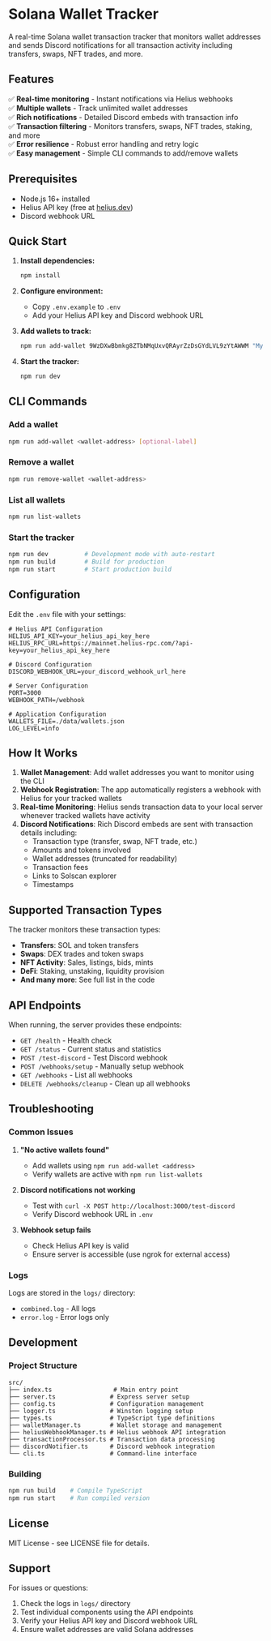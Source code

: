 # Solana Wallet Tracker

A real-time Solana wallet transaction tracker that monitors wallet addresses and sends Discord notifications for all transaction activity including transfers, swaps, NFT trades, and more.

## Features

✅ **Real-time monitoring** - Instant notifications via Helius webhooks  
✅ **Multiple wallets** - Track unlimited wallet addresses  
✅ **Rich notifications** - Detailed Discord embeds with transaction info  
✅ **Transaction filtering** - Monitors transfers, swaps, NFT trades, staking, and more  
✅ **Error resilience** - Robust error handling and retry logic  
✅ **Easy management** - Simple CLI commands to add/remove wallets  

## Prerequisites

- Node.js 16+ installed
- Helius API key (free at [helius.dev](https://helius.dev))
- Discord webhook URL

## Quick Start

1. **Install dependencies:**
   ```bash
   npm install
   ```

2. **Configure environment:**
   - Copy `.env.example` to `.env`
   - Add your Helius API key and Discord webhook URL

3. **Add wallets to track:**
   ```bash
   npm run add-wallet 9WzDXwBbmkg8ZTbNMqUxvQRAyrZzDsGYdLVL9zYtAWWM "My Wallet"
   ```

4. **Start the tracker:**
   ```bash
   npm run dev
   ```

## CLI Commands

### Add a wallet
```bash
npm run add-wallet <wallet-address> [optional-label]
```

### Remove a wallet
```bash
npm run remove-wallet <wallet-address>
```

### List all wallets
```bash
npm run list-wallets
```

### Start the tracker
```bash
npm run dev          # Development mode with auto-restart
npm run build        # Build for production
npm run start        # Start production build
```

## Configuration

Edit the `.env` file with your settings:

```env
# Helius API Configuration
HELIUS_API_KEY=your_helius_api_key_here
HELIUS_RPC_URL=https://mainnet.helius-rpc.com/?api-key=your_helius_api_key_here

# Discord Configuration
DISCORD_WEBHOOK_URL=your_discord_webhook_url_here

# Server Configuration
PORT=3000
WEBHOOK_PATH=/webhook

# Application Configuration
WALLETS_FILE=./data/wallets.json
LOG_LEVEL=info
```

## How It Works

1. **Wallet Management**: Add wallet addresses you want to monitor using the CLI
2. **Webhook Registration**: The app automatically registers a webhook with Helius for your tracked wallets
3. **Real-time Monitoring**: Helius sends transaction data to your local server whenever tracked wallets have activity
4. **Discord Notifications**: Rich Discord embeds are sent with transaction details including:
   - Transaction type (transfer, swap, NFT trade, etc.)
   - Amounts and tokens involved
   - Wallet addresses (truncated for readability)
   - Transaction fees
   - Links to Solscan explorer
   - Timestamps

## Supported Transaction Types

The tracker monitors these transaction types:
- **Transfers**: SOL and token transfers
- **Swaps**: DEX trades and token swaps
- **NFT Activity**: Sales, listings, bids, mints
- **DeFi**: Staking, unstaking, liquidity provision
- **And many more**: See full list in the code

## API Endpoints

When running, the server provides these endpoints:

- `GET /health` - Health check
- `GET /status` - Current status and statistics
- `POST /test-discord` - Test Discord webhook
- `POST /webhooks/setup` - Manually setup webhook
- `GET /webhooks` - List all webhooks
- `DELETE /webhooks/cleanup` - Clean up all webhooks

## Troubleshooting

### Common Issues

1. **"No active wallets found"**
   - Add wallets using `npm run add-wallet <address>`
   - Verify wallets are active with `npm run list-wallets`

2. **Discord notifications not working**
   - Test with `curl -X POST http://localhost:3000/test-discord`
   - Verify Discord webhook URL in `.env`

3. **Webhook setup fails**
   - Check Helius API key is valid
   - Ensure server is accessible (use ngrok for external access)

### Logs

Logs are stored in the `logs/` directory:
- `combined.log` - All logs
- `error.log` - Error logs only

## Development

### Project Structure
```
src/
├── index.ts                 # Main entry point
├── server.ts               # Express server setup
├── config.ts               # Configuration management
├── logger.ts               # Winston logging setup
├── types.ts                # TypeScript type definitions
├── walletManager.ts        # Wallet storage and management
├── heliusWebhookManager.ts # Helius webhook API integration
├── transactionProcessor.ts # Transaction data processing
├── discordNotifier.ts      # Discord webhook integration
└── cli.ts                  # Command-line interface
```

### Building
```bash
npm run build    # Compile TypeScript
npm run start    # Run compiled version
```

## License

MIT License - see LICENSE file for details.

## Support

For issues or questions:
1. Check the logs in `logs/` directory
2. Test individual components using the API endpoints
3. Verify your Helius API key and Discord webhook URL
4. Ensure wallet addresses are valid Solana addresses
